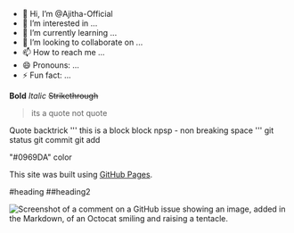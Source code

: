 - 👋 Hi, I’m @Ajitha-Official
- 👀 I’m interested in ...
- 🌱 I’m currently learning ...
- 💞️ I’m looking to collaborate on ...
- 📫 How to reach me ...
- 😄 Pronouns: ...
- ⚡ Fun fact: ...

<!---
Ajitha-Official/Ajitha-Official is a ✨ special ✨ repository because its `README.md` (this file) appears on your GitHub profile.
You can click the Preview link to take a look at your changes.
--->

**Bold**
_Italic_
~~Strikethrough~~
> its a quote
not quote

Quote backtrick
'''
this is a block
block
npsp - non breaking space
'''
git status
git commit
git add

"#0969DA" color

This site was built using [GitHub Pages](https://pages.github.com/).

#heading
##heading2

![Screenshot of a comment on a GitHub issue showing an image, added in the Markdown, of an Octocat smiling and raising a tentacle.](https://myoctocat.com/assets/images/base-octocat.svg)


